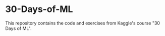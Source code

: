 # 30-Days-of-ML
This repository contains the code and exercises from Kaggle's course "30 Days of ML". 
